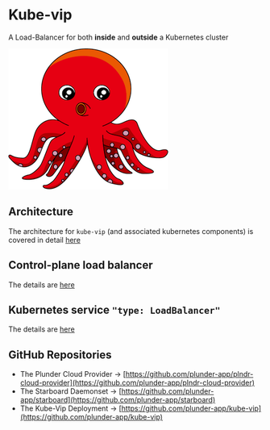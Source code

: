 # Kube-vip

A Load-Balancer for both **inside** and **outside** a Kubernetes cluster

![kube-vip.png](kube-vip.png)

## Architecture

The architecture for `kube-vip` (and associated kubernetes components) is covered in detail [here](/architecture/)

## Control-plane load balancer

The details are [here](/control-plane/)

## Kubernetes service `"type: LoadBalancer"`

The details are [here](/kubernetes/)

## GitHub Repositories

- The Plunder Cloud Provider -> [https://github.com/plunder-app/plndr-cloud-provider](https://github.com/plunder-app/plndr-cloud-provider)
- The Starboard Daemonset -> [https://github.com/plunder-app/starboard](https://github.com/plunder-app/starboard)
- The Kube-Vip Deployment -> [https://github.com/plunder-app/kube-vip](https://github.com/plunder-app/kube-vip)